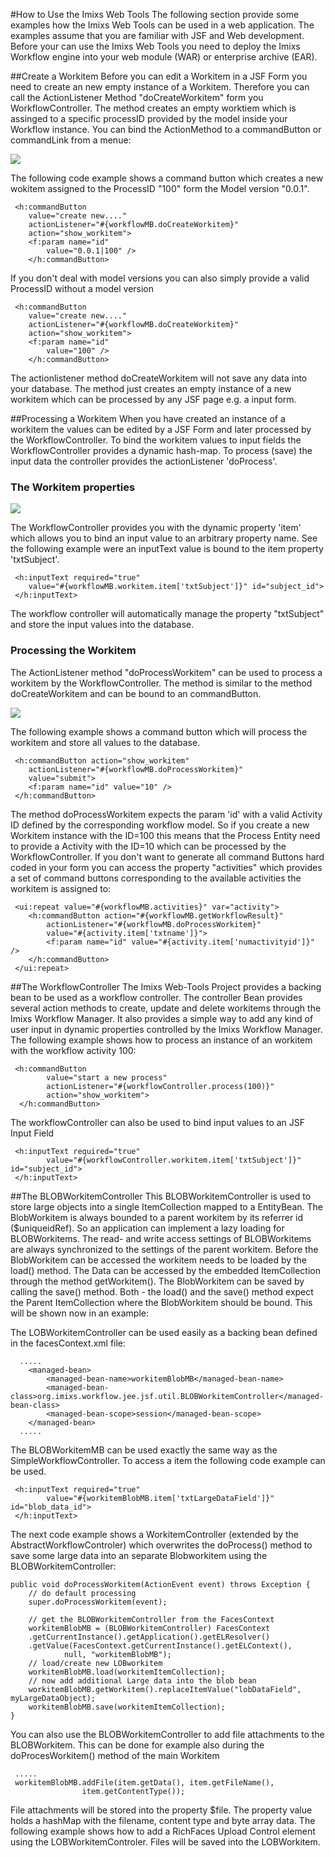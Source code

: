 #How to Use the Imixs Web Tools
The following section provide some examples how the Imixs Web Tools can be used in a web application. The examples assume that you are familiar with JSF and Web development. Before your can use the Imixs Web Tools you need to deploy the Imixs Workflow engine into  your web module (WAR) or enterprise archive (EAR). 
 
##Create a Workitem
Before you can edit a Workitem in a JSF Form you need to create an new empty instance of a   Workitem. Therefore you can call the ActionListener Method "doCreateWorkitem" form you WorkflowController. The method creates an empty worktiem which is assinged to a specific processID provided by the model  inside your Workflow instance. You can bind the ActionMethod to a commandButton or commandLink from a menue:
  
<img src="../images/webtools/screenshot_001.png"/>
  
The following code example shows a command button which creates a new wokitem assigned to the ProcessID "100"   form the Model version "0.0.1". 
 
	 <h:commandButton
		value="create new...."
		actionListener="#{workflowMB.doCreateWorkitem}"
		action="show_workitem">
		<f:param name="id"
			value="0.0.1|100" />
		</h:commandButton>

If you don't deal with model versions you can also simply provide a  valid ProcessID without a model version
  
	 <h:commandButton
		value="create new...."
		actionListener="#{workflowMB.doCreateWorkitem}"
		action="show_workitem">
		<f:param name="id"
			value="100" />
		</h:commandButton>
  
  
The actionlistener method doCreateWorkitem will not save any data into your database. The 
method just creates an empty instance of a new workitem which can be processed by any JSF page e.g. a input form.
   	       
   	       
##Processing a Workitem
When you have created an instance of a workitem the values can be edited by a JSF Form and later processed  by the WorkflowController. To bind the workitem values to input fields the WorkflowController provides a dynamic hash-map. To process (save) the input data the controller provides the actionListener  'doProcess'.
 
### The Workitem properties
  
<img src="../images/webtools/screenshot_002.png"/> 
 
The WorkflowController provides you with the dynamic property 'item' which allows you to bind an input value to an arbitrary property name. See the following example were an inputText value is bound to the item property 'txtSubject'.
  
	 <h:inputText required="true"
		value="#{workflowMB.workitem.item['txtSubject']}" id="subject_id">
	 </h:inputText>

The workflow controller will automatically manage the property "txtSubject" and store the input values into the database. 
  
### Processing the Workitem 
The ActionListener method "doProcessWorkitem" can be used to process a workitem by the WorkflowController. The method is similar to the method doCreateWorkitem and can be bound to an commandButton. 
 
<img src="../images/webtools/screenshot_003.png"/> 

The following example shows a command button which will process the workitem and store all values to the database. 
 
	 <h:commandButton action="show_workitem"
		actionListener="#{workflowMB.doProcessWorkitem}"
		value="submit">
		<f:param name="id" value="10" />
	 </h:commandButton>

The method doProcessWorkitem expects the param 'id' with a valid Activity ID defined by the corresponding workflow model. So if you create a new Workitem instance with the ID=100 this means that the Process Entity need to provide a Activity with the ID=10 which can be processed by the WorkflowController. If you don't want to generate all command Buttons hard coded in your form you can access the property "activities" which provides a set of command buttons corresponding to the available activities the workitem is assigned to:
 
	 <ui:repeat value="#{workflowMB.activities}" var="activity">
		<h:commandButton action="#{workflowMB.getWorkflowResult}"
			actionListener="#{workflowMB.doProcessWorkitem}"
			value="#{activity.item['txtname']}">
			<f:param name="id" value="#{activity.item['numactivityid']}" />
		</h:commandButton>
	 </ui:repeat>


##The WorkflowController
The Imixs Web-Tools Project provides a backing bean to be used as a workflow controller.  The controller Bean provides several action methods to create, update and delete workitems through the Imixs Workflow Manager. It also provides a simple way to  add any kind of user input in dynamic properties controlled by the Imixs Workflow Manager. The following example shows how to process an instance of an workitem with the workflow activity 100:

	 <h:commandButton
	        value="start a new process"
	        actionListener="#{workflowController.process(100)}"
	        action="show_workitem">
	  </h:commandButton>

The workflowController can also be used to bind input values to an JSF Input Field

	 <h:inputText required="true"
	        value="#{workflowController.workitem.item['txtSubject']}" id="subject_id">
	 </h:inputText>	
		
		
##The BLOBWorkitemController
This BLOBWorkitemController is used to store large objects into a single  ItemCollection mapped to a EntityBean. The BlobWorkitem is always bounded to a parent  workitem by its referrer id ($uniqueidRef). So an application can implement a  lazy loading for BLOBWorkitems. The read- and write access settings of  BLOBWorkitems are always synchronized to the settings of the parent workitem.  Before the BlobWorkitem can be accessed the workitem needs to be loaded by
  the load() method. The Data can be accessed by the embedded ItemCollection  through the method getWorkitem(). The BlobWorkitem can be saved by calling  the save() method. Both - the load() and the save() method expect the Parent  ItemCollection where the BlobWorkitem should be bound.  This will be shown now in an example:
  
The LOBWorkitemController can be used easily as a backing bean defined in the facesContext.xml file:
  
	  .....	
		<managed-bean>
			<managed-bean-name>workitemBlobMB</managed-bean-name>
			<managed-bean-class>org.imixs.workflow.jee.jsf.util.BLOBWorkitemController</managed-bean-class>
			<managed-bean-scope>session</managed-bean-scope>
		</managed-bean>
	  .....	
  

The BLOBWorkitemMB can be used exactly the same way as the SimpleWorkflowController. To access a  item the following code example can be used.
  
	 <h:inputText required="true"
	        value="#{workitemBlobMB.item['txtLargeDataField']}" id="blob_data_id">
	 </h:inputText>
  
The next code example shows a WorkitemController (extended by the AbstractWorkflowControler) which overwrites  the doProcess() method to save some large data into an separate Blobworkitem using the BLOBWorkitemController:
  
	public void doProcessWorkitem(ActionEvent event) throws Exception {
		// do default processing 
		super.doProcessWorkitem(event);
		
		// get the BLOBWorkitemController from the FacesContext
		workitemBlobMB = (BLOBWorkitemController) FacesContext
		.getCurrentInstance().getApplication().getELResolver()
		.getValue(FacesContext.getCurrentInstance().getELContext(),
				null, "workitemBlobMB");
		// load/create new LOBworkitem
		workitemBlobMB.load(workitemItemCollection);
		// now add additional Large data into the blob bean
		workitemBlobMB.getWorkitem().replaceItemValue("lobDataField", myLargeDataObject);
		workitemBlobMB.save(workitemItemCollection);
	}

You can also use the BLOBWorkitemController to add file attachments to the BLOBWorkitem. This can be done  for example also during the doProcesWorkitem() method of the main Workitem 
       
	 .....
	 workitemBlobMB.addFile(item.getData(), item.getFileName(),
					item.getContentType());
       
File attachments will be stored into the property $file. The property value holds a hashMap with the filename,  content type and byte array data. The following example shows how to add a RichFaces Upload Control element using the LOBWorkitemControler.  Files will be saved into the LOBWorkitem.  